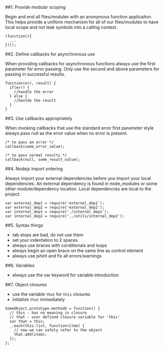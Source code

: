 
##1. Provide modular scoping

   Begin and end all files/modules with an anonymous function applicaiton. This
   helps provide a uniform mechanism for all of our files/modules to have local
   scope and not leak symbols into a calling context.

    (function(){
      ...
    })();

##2. Define callbacks for asynchronous use

   When providing callbacks for asynchronous functions always use the first
   parameter for error passing. Only use the second and above parameters for
   passing in successful results.

    function(err, result) {
      if(err) {
        //handle the error
      } else {
        //hanlde the result
      }
    }

##3. Use callbacks appropriately

   When invoking callbacks that use the standard error first parameter style
   always pass null as the error value when no error is present.

   ```
   /* to pass an error */
   callback(some_error_value);

   /* to pass normal results */
   callback(null, some_result_value);
   ```

##4. Nodejs import ordering

   Always import your external dependencies before you import your local 
   dependencies. An external dependency is found in node_modules or some other
   module/dependency location. Local dependencies are local to the project.

   ```
   var external_dep1 = require('external_dep1');
   var external_dep2 = require('external_dep2');
   var internal_dep1 = require('./internal_dep1');
   var internal_dep2 = require('../utils/internal_dep2');
   ```

##5. Syntax things
  - tab stops are bad, do not use them
  - set your indentation to 2 spaces
  - always use braces with conditionals and loops
  - always begin an open brace on the same line as control element
  - always use jshint and fix all errors/warnings

##6. Variables
  - always use the var keyword for variable introduction

##7. Object closures
  - use the variable `that` for `this` closures
  - initialize `that` immediately 

  ```
  SomeObject.prototype.methodX = function() {
    // this - has no meaning in closure
    // that - user defined closure variable for 'this'
    var that = this;
    _.each(this.list, function(item) {
      // now we can safely refer to the object
      that.add(item);
    });
  };
  ```

